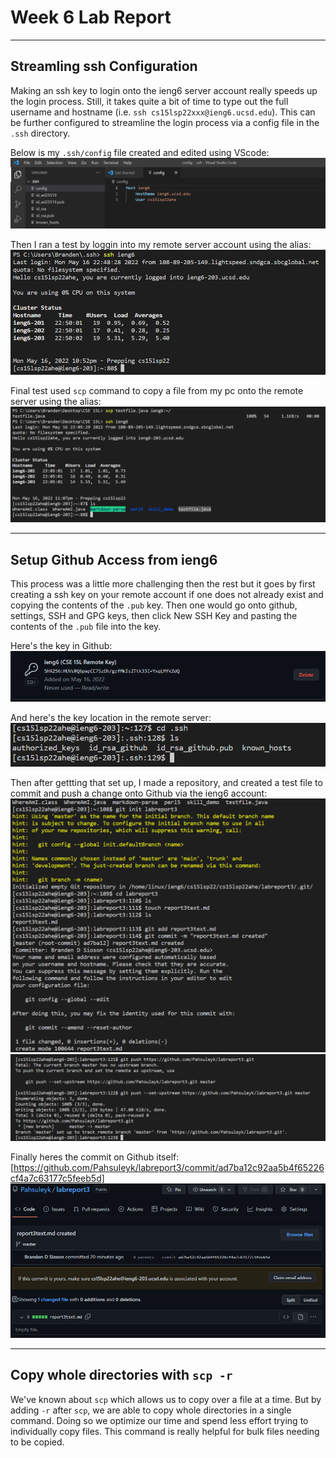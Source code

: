 # **Week 6 Lab Report**
___
## Streamling ssh Configuration

Making an ssh key to login onto the ieng6 server account really speeds up the login process. Still, it takes quite a bit of time to type out the full username and hostname (i.e. `ssh cs15lsp22xxx@ieng6.ucsd.edu`). This can be further configured to streamline the login process via a config file in the `.ssh` directory. 

Below is my `.ssh/config` file created and edited using VScode:
![config file](Writeup3_SS/ssh_config.png)

Then I ran a test by loggin into my remote server account using the alias:
![alias login](Writeup3_SS/streamlined_login.png)

Final test used `scp` command to copy a file from my pc onto the remote server using the alias:
![alias used scp](Writeup3_SS/alias_scp.png)

___
## Setup Github Access from ieng6

This process was a little more challenging then the rest but it goes by first creating a ssh key on your remote account if one does not already exist and copying the contents of the `.pub` key. Then one would go onto github, settings, SSH and GPG keys, then click New SSH Key and pasting the contents of the `.pub` file into the key.

Here's the key in Github:
![github key](Writeup3_SS/git_key.png)

And here's the key location in the remote server:
![remote key](Writeup3_SS/remote_key.png)

Then after gettting that set up, I made a repository, and created a test file to commit and push a change onto Github via the ieng6 account:
![first ss](Writeup3_SS/commit_first.png)
![last ss](Writeup3_SS/commit_last.png)

Finally heres the commit on Github itself:
[https://github.com/Pahsuleyk/labreport3/commit/ad7ba12c92aa5b4f65226cf4a7c63177c5feeb5d]
![github commit](Writeup3_SS/result_commit.png)

___
## Copy whole directories with `scp -r`

We've known about `scp` which allows us to copy over a file at a time. But by adding `-r` after `scp`, we are able to copy whole directories in a single command. Doing so we optimize our time and spend less effort trying to individually copy files. This command is really helpful for bulk files needing to be copied.